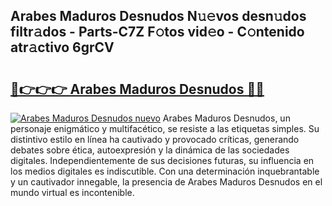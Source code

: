 ## Arabes Maduros Desnudos N𝚞𝚎vos desn𝚞dos filtr𝚊dos - Parts-C7Z F𝚘tos vid𝚎o - C𝚘ntenido atr𝚊ctivo 6grCV

# <h2><a href="http://mb48mmy.tromn.icu/?c=Arabes+Maduros+Desnudos">🔗👉👉👉 Arabes Maduros Desnudos 🔗🔗</a></h2>

[![Arabes Maduros Desnudos nuevo](https://i.imgur.com/pEAQMta.gif)](http://mb48mmy.tromn.icu/?c=Arabes+Maduros+Desnudos)
Arabes Maduros Desnudos, un personaje enigmático y multifacético, se resiste a las etiquetas simples. Su distintivo estilo en línea ha cautivado y provocado críticas, generando debates sobre ética, autoexpresión y la dinámica de las sociedades digitales. Independientemente de sus decisiones futuras, su influencia en los medios digitales es indiscutible. Con una determinación inquebrantable y un cautivador innegable, la presencia de Arabes Maduros Desnudos en el mundo virtual es incontenible.
